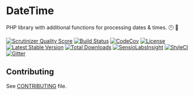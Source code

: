 # DateTime

PHP library with additional functions for processing dates & times. :clock12: :calendar:

[![Scrutinizer Quality Score](https://img.shields.io/scrutinizer/g/fre5h/datetime-php.svg?style=flat-square)](https://scrutinizer-ci.com/g/fre5h/datetime-php/)
[![Build Status](https://img.shields.io/travis/fre5h/datetime-php.svg?style=flat-square)](https://travis-ci.org/fre5h/datetime-php)
[![CodeCov](https://img.shields.io/codecov/c/github/fre5h/datetime-php.svg?style=flat-square)](https://codecov.io/github/fre5h/datetime-php)
[![License](https://img.shields.io/packagist/l/fresh/datetime.svg?style=flat-square)](https://packagist.org/packages/fresh/datetime)
[![Latest Stable Version](https://img.shields.io/packagist/v/fresh/datetime.svg?style=flat-square)](https://packagist.org/packages/fresh/datetime)
[![Total Downloads](https://img.shields.io/packagist/dt/fresh/datetime.svg?style=flat-square)](https://packagist.org/packages/fresh/datetime)
[![SensioLabsInsight](https://img.shields.io/sensiolabs/i/db89d80a-14af-4ae3-9a18-42accac9ff98.svg?style=flat-square)](https://insight.sensiolabs.com/projects/db89d80a-14af-4ae3-9a18-42accac9ff98)
[![StyleCI](https://styleci.io/repos/190854938/shield?style=flat-square)](https://styleci.io/repos/190854938)
[![Gitter](https://img.shields.io/badge/gitter-join%20chat-brightgreen.svg?style=flat-square)](https://gitter.im/fre5h/datetime-php)

## Contributing

See [CONTRIBUTING](https://github.com/fre5h/datetime-php/blob/master/.github/CONTRIBUTING.md) file.
